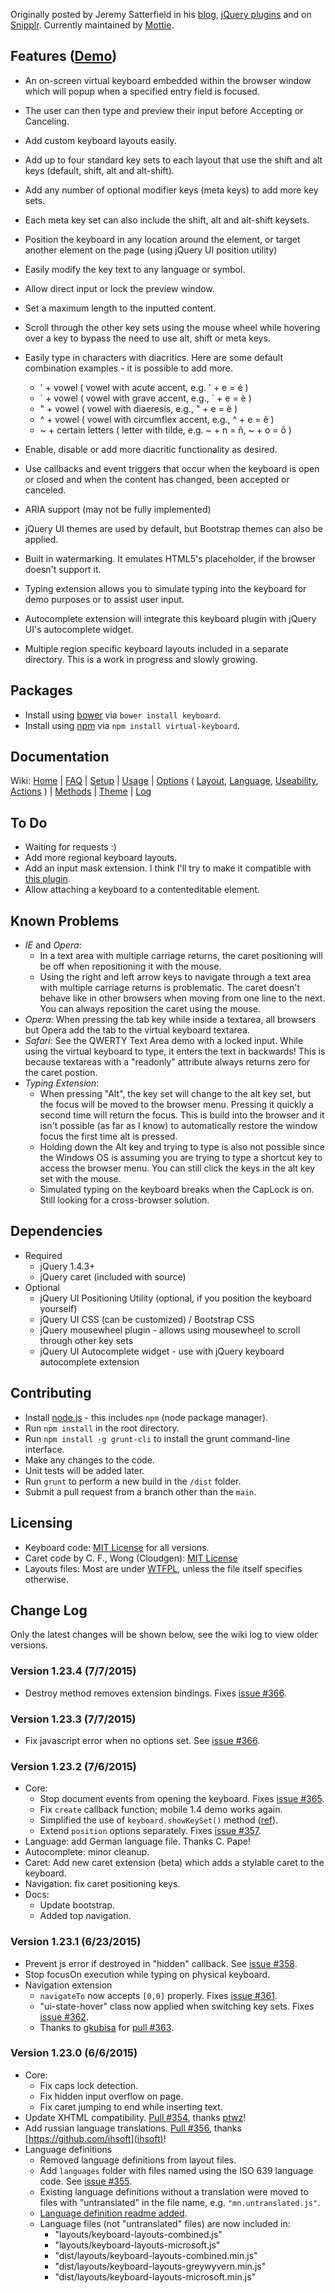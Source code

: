 Originally posted by Jeremy Satterfield in his [blog](http://jsatt.blogspot.com/2010/01/on-screen-keyboard-widget-using-jquery.html), [jQuery plugins](http://plugins.jquery.com/project/virtual_keyboard) and on [Snipplr](http://snipplr.com/view/21577/virtual-keyboard-widget/). Currently maintained by [Mottie](https://github.com/Mottie/Keyboard).

## Features ([Demo](http://mottie.github.com/Keyboard/))

* An on-screen virtual keyboard embedded within the browser window which will popup when a specified entry field is focused.
* The user can then type and preview their input before Accepting or Canceling.
* Add custom keyboard layouts easily.
* Add up to four standard key sets to each layout that use the shift and alt keys (default, shift, alt and alt-shift).
* Add any number of optional modifier keys (meta keys) to add more key sets.
* Each meta key set can also include the shift, alt and alt-shift keysets.
* Position the keyboard in any location around the element, or target another element on the page (using jQuery UI position utility)
* Easily modify the key text to any language or symbol.
* Allow direct input or lock the preview window.
* Set a maximum length to the inputted content.
* Scroll through the other key sets using the mouse wheel while hovering over a key to bypass the need to use alt, shift or meta keys.
* Easily type in characters with diacritics. Here are some default combination examples - it is possible to add more.

    * ' + vowel ( vowel with acute accent, e.g. ' + e = é )
    * \` + vowel ( vowel with grave accent, e.g., \` + e = è )
    * " + vowel ( vowel with diaeresis, e.g., " + e = ë )
    * ^ + vowel ( vowel with circumflex accent, e.g., ^ + e = ê )
    * ~ + certain letters ( letter with tilde, e.g. ~ + n = ñ, ~ + o = õ )

* Enable, disable or add more diacritic functionality as desired.
* Use callbacks and event triggers that occur when the keyboard is open or closed and when the content has changed, been accepted or canceled.
* ARIA support (may not be fully implemented)
* jQuery UI themes are used by default, but Bootstrap themes can also be applied.
* Built in watermarking. It emulates HTML5's placeholder, if the browser doesn't support it.
* Typing extension allows you to simulate typing into the keyboard for demo purposes or to assist user input.
* Autocomplete extension will integrate this keyboard plugin with jQuery UI's autocomplete widget.
* Multiple region specific keyboard layouts included in a separate directory. This is a work in progress and slowly growing.

## Packages

* Install using [bower](https://github.com/bower/bower) via `bower install keyboard`.
* Install using [npm](https://www.npmjs.com/) via `npm install virtual-keyboard`.

## Documentation

Wiki: [Home](https://github.com/Mottie/Keyboard/wiki/Home) | [FAQ](https://github.com/Mottie/Keyboard/wiki/FAQ) | [Setup](https://github.com/Mottie/Keyboard/wiki/Setup) | [Usage](https://github.com/Mottie/Keyboard/wiki/Usage) | [Options](https://github.com/Mottie/Keyboard/wiki/Options) ( [Layout](https://github.com/Mottie/Keyboard/wiki/Layout), [Language](https://github.com/Mottie/Keyboard/wiki/Language), [Useability](https://github.com/Mottie/Keyboard/wiki/Useability), [Actions](https://github.com/Mottie/Keyboard/wiki/Actions) ) | [Methods](https://github.com/Mottie/Keyboard/wiki/Methods) | [Theme](https://github.com/Mottie/Keyboard/wiki/Theme) | [Log](https://github.com/Mottie/Keyboard/wiki/Log)

## To Do

* Waiting for requests :)
* Add more regional keyboard layouts.
* Add an input mask extension. I think I'll try to make it compatible with [this plugin](https://github.com/RobinHerbots/jquery.inputmask).
* Allow attaching a keyboard to a contenteditable element.

## Known Problems

* *IE* and *Opera*:
    * In a text area with multiple carriage returns, the caret positioning will be off when repositioning it with the mouse.
    * Using the right and left arrow keys to navigate through a text area with multiple carriage returns is problematic. The caret doesn't behave like in other browsers when moving from one line to the next. You can always reposition the caret using the mouse.
* *Opera*: When pressing the tab key while inside a textarea, all browsers but Opera add the tab to the virtual keyboard textarea.
* *Safari*: See the QWERTY Text Area demo with a locked input. While using the virtual keyboard to type, it enters the text in backwards! This is because textareas with a "readonly" attribute always returns zero for the caret postion.
* *Typing Extension*:
    * When pressing "Alt", the key set will change to the alt key set, but the focus will be moved to the browser menu. Pressing it quickly a second time will return the focus. This is build into the browser and it isn't possible (as far as I know) to automatically restore the window focus the first time alt is pressed.
    * Holding down the Alt key and trying to type is also not possible since the Windows OS is assuming you are trying to type a shortcut key to access the browser menu. You can still click the keys in the alt key set with the mouse.
    * Simulated typing on the keyboard breaks when the CapLock is on. Still looking for a cross-browser solution.

## Dependencies
* Required
    * jQuery 1.4.3+
    * jQuery caret (included with source)
* Optional
    * jQuery UI Positioning Utility (optional, if you position the keyboard yourself)
    * jQuery UI CSS (can be customized) / Bootstrap CSS
    * jQuery mousewheel plugin - allows using mousewheel to scroll through other key sets
    * jQuery UI Autocomplete widget - use with jQuery keyboard autocomplete extension

## Contributing

* Install [node.js](http://nodejs.org/) - this includes `npm` (node package manager).
* Run `npm install` in the root directory.
* Run `npm install -g grunt-cli` to install the grunt command-line interface.
* Make any changes to the code.
* Unit tests will be added later.
* Run `grunt` to perform a new build in the `/dist` folder.
* Submit a pull request from a branch other than the `main`.

## Licensing

* Keyboard code: [MIT License](http://www.opensource.org/licenses/mit-license.php) for all versions.
* Caret code by C. F., Wong (Cloudgen): [MIT License](http://www.opensource.org/licenses/mit-license.php)
* Layouts files: Most are under [WTFPL](http://sam.zoy.org/wtfpl/), unless the file itself specifies otherwise.

## Change Log

Only the latest changes will be shown below, see the wiki log to view older versions.

### Version 1.23.4 (7/7/2015)

* Destroy method removes extension bindings. Fixes [issue #366](https://github.com/Mottie/Keyboard/issues/366).

### Version 1.23.3 (7/7/2015)

* Fix javascript error when no options set. See [issue #366](https://github.com/Mottie/Keyboard/issues/366).

### Version 1.23.2 (7/6/2015)

* Core:
  * Stop document events from opening the keyboard. Fixes [issue #365](https://github.com/Mottie/Keyboard/issues/365).
  * Fix `create` callback function; mobile 1.4 demo works again.
  * Simplified the use of `keyboard.showKeySet()` method ([ref](https://github.com/Mottie/Keyboard/wiki/Methods#showkeysetmeta)).
  * Extend `position` options separately. Fixes [issue #357](https://github.com/Mottie/Keyboard/issues/357).
* Language: add German language file. Thanks C. Pape!
* Autocomplete: minor cleanup.
* Caret: Add new caret extension (beta) which adds a stylable caret to the keyboard.
* Navigation: fix caret positioning keys.
* Docs:
  * Update bootstrap.
  * Added top navigation.

### Version 1.23.1 (6/23/2015)

* Prevent js error if destroyed in "hidden" callback. See [issue #358](https://github.com/Mottie/Keyboard/issues/358).
* Stop focusOn execution while typing on physical keyboard.
* Navigation extension
  * `navigateTo` now accepts `[0,0]` properly. Fixes [issue #361](https://github.com/Mottie/Keyboard/issues/361).
  * "ui-state-hover" class now applied when switching key sets. Fixes [issue #362](https://github.com/Mottie/Keyboard/issues/362).
  * Thanks to [gkubisa](https://github.com/gkubisa) for [pull #363](https://github.com/Mottie/Keyboard/pull/363).

### Version 1.23.0 (6/6/2015)

* Core:
  * Fix caps lock detection.
  * Fix hidden input overflow on page.
  * Fix caret jumping to end while inserting text.
* Update XHTML compatibility. [Pull #354](https://github.com/Mottie/Keyboard/pull/354), thanks [ptwz](https://github.com/ptwz)!
* Add russian language translations. [Pull #356](https://github.com/Mottie/Keyboard/pull/356), thanks [https://github.com/ihsoft](ihsoft)!
* Language definitions
  * Removed language definitions from layout files.
  * Add `languages` folder with files named using the ISO 639 language code. See [issue #355](https://github.com/Mottie/Keyboard/issues/355).
  * Existing language definitions without a translation were moved to files with "untranslated" in the file name, e.g. `"mn.untranslated.js"`.
  * [Language definition readme added](https://github.com/Mottie/Keyboard/tree/master/languages/README.md).
  * Language files (not "untranslated" files) are now included in:
    * "layouts/keyboard-layouts-combined.js"
    * "layouts/keyboard-layouts-microsoft.js"
    * "dist/layouts/keyboard-layouts-combined.min.js"
    * "dist/layouts/keyboard-layouts-greywyvern.min.js"
    * "dist/layouts/keyboard-layouts-microsoft.min.js"

